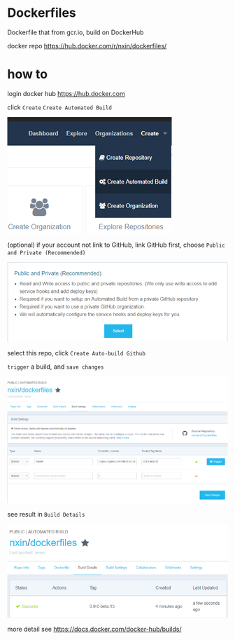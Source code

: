 # Dockerfiles
Dockerfile that from gcr.io, build on DockerHub

docker repo https://hub.docker.com/r/nxin/dockerfiles/

# how to
login docker hub https://hub.docker.com

click `Create` `Create Automated Build`

![](imgs/create.png)

(optional) if your account not link to GitHub, link GitHub first,
choose `Public and Private (Recommended)`

![](imgs/link.png)

select this repo, click `Create Auto-build Github`

`trigger` a build, and `save changes`

![](imgs/build.png)


see result in `Build Details`


![](imgs/detail.png)

more detail see https://docs.docker.com/docker-hub/builds/